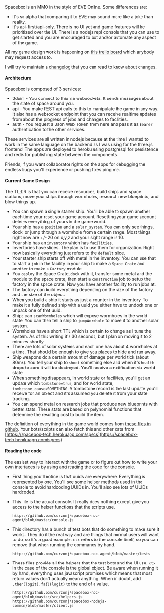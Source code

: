Spacebox is an MMO in the style of EVE Online. Some differences are:

* It's so alpha that comparing it to EVE may sound more like a joke than reality.
* It's api-first/api-only. There is no UI yet and game features will be prioritized over the UI. There is a nodejs repl console that you can use to get started and you are encouraged to bot and/or automate any aspect of the game.

All my game design work is happening on [this trello board](https://trello.com/b/r3BCdYOs/spacebox) which anybody may request access to.

I will try to maintain a [changelog](../CHANGELOG.md) that you can read to know about changes.

#### Architecture

Spacebox is composed of 3 services:

* 3dsim - You connect to this via websockets. It sends messages about the state of space around you.
* api - You make REST api calls to this to manipulate the game in any way. It also has a websocket endpoint that you can receive realtime updates from about the progress of jobs and changes to facilities.
* auth - You request a Json Web Token from here and pass it as `Bearer` authentication to the other services.

These services are all written in nodejs because at the time I wanted to work in the same language on the backend as I was using for the three.js frontend. The apps are deployed to heroku using postgresql for persistence and redis for publishing state between the components.

Friends, if you want collaborator rights on the apps for debugging the endless bugs you'll experience or pushing fixes ping me.


#### Current Game Design

The TL;DR is that you can receive resources, build ships and space stations, move your ships through wormholes, research new blueprints, and blow things up.

* You can spawn a single starter ship. You'll be able to spawn another each time your reset your game account. Resetting your game account deletes everything of yours in the game world.
* Your ship has a `position` and a `solar_system`. You can only see things, dock, or jump through a wormhole from a certain range. Most things right now are +/- 20 on x,y,z and your sight range is 10.
* Your ship has an `inventory` which has `facilities`.
* Inventories have slices. The plan is to use them for organization. Right now basically everything just refers to the `default` slice.
* Your starter ship starts off with metal in the inventory. You can use that to start a `job` in the facility in your ship to make a `Space Crate` and another to make a `Factory` module.
* You `deploy` the Space Crate, `dock` with it, transfer some metal and the module to the space crate, then start a `construction` job to setup the factory in the space crate. Now you have another facility to run jobs at.
* The factory can build everything depending on the size of the factory and the size of the object.
* When you build a ship it starts as just a counter in the inventory. To make it a fully defined ship with a uuid you either have to undock one or unpack one of that uuid.
* Ships can `scanWormholes` which will expose wormholes in the world state. You can then tell a ship to `jumpWormhole` to move it to another solar system.
* Wormholes have a short TTL which is certain to change as I tune the system. As of this writing it's 30 seconds, but I plan on moving it to 2 minutes shortly.
* There are lots of solar systems and each one has about 4 wormholes at a time. That should be enough to give you places to hide and run away. 
* Ship weapons do a certain amount of damage per world tick (about 80ms). You tell your ship to `shoot` something else and when it's `health` drops to zero it will be destroyed. You'll receive a notification via world state.
* When something disappears, in world state or facilities, you'll get an update which `tombstone=true`, and for world state, `tombstone_cause=SOMETHING`. A tombstone record is the last update you'll receive for an object and it's assumed you delete it from your state tracking.
* You can spend metal on research jobs that produce new blueprints with better stats. These stats are based on polynomial functions that determine the resulting cost to build the item.


The definition of everything in the game world comes from [these files in github](https://github.com/curzonj/spacebox-tech/tree/master/data). Your bots/scripts can also fetch this and other data from [https://spacebox-tech.herokuapp.com/specs](https://spacebox-tech.herokuapp.com/specs).

#### Reading the code 

The easiest way to interact with the game or to figure out how to write your own interfaces is by using and reading the code for the console.

* First thing you'll notice is that uuids are everywhere. Everything is represented by one. You'll see some helper methods used in the console to avoid hardcoding UUIDs in. You'll also see lots of UUIDs hardcoded.

* This file is the actual console. It really does nothing except give you access to the helper functions that the scripts use.
	
	```
	https://github.com/curzonj/spacebox-npc-agent/blob/master/console.js
	```

* This directory has a bunch of test bots that do something to make sure it works. They do it the real way and are things that normal users will want to do, so it's a good example. `ctx` refers to the console itself, so you can remove that when running the commands by hand.

	```
	https://github.com/curzonj/spacebox-npc-agent/blob/master/tests
	```

* These files provide all the helpers that the test bots and the UI use. `ctx` in the case of the console is the global object. Be aware when running it by hand, everything uses javascript promises which means that most return values don't actually mean anything. When in doubt, add `.then(logit).fail(logit)` to the end of a value.

	```
	https://github.com/curzonj/spacebox-npc-agent/blob/master/src/helpers.js
	https://github.com/curzonj/spacebox-nodejs-common/blob/master/client.js
	```
